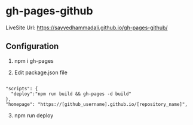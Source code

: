 # gh-pages-github

LiveSite Url: https://sayyedhammadali.github.io/gh-pages-github/

## Configuration

1. npm i gh-pages

2. Edit package.json file
```

"scripts": {
  "deploy":"npm run build && gh-pages -d build"
},
"homepage": "https://[github_username].github.io/[repository_name]",

```
3. npm run deploy
